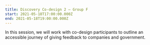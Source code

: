 ```yaml
---
title: Discovery Co-design 2 – Group F
start: 2021-05-18T17:00:00.000Z
end: 2021-05-18T19:00:00.000Z
---
```

In this session, we will work with co-design participants to outline an accessible journey of giving feedback to companies and government.
